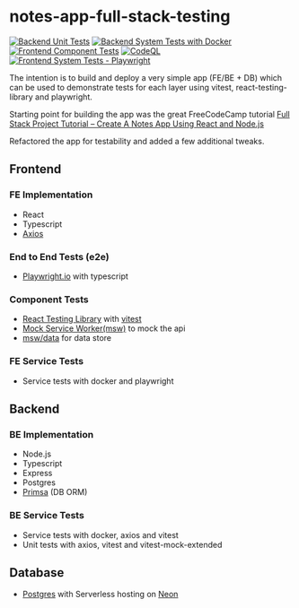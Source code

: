 # notes-app-full-stack-testing

[![Backend Unit Tests](https://github.com/helloitsdave/notes-app-full-stack-testing/actions/workflows/backend-unit-tests.yml/badge.svg)](https://github.com/helloitsdave/notes-app-full-stack-testing/actions/workflows/backend-unit-tests.yml)
[![Backend System Tests with Docker](https://github.com/helloitsdave/notes-app-full-stack-testing/actions/workflows/backend-system-tests.yml/badge.svg)](https://github.com/helloitsdave/notes-app-full-stack-testing/actions/workflows/backend-system-tests.yml)
[![Frontend Component Tests](https://github.com/helloitsdave/notes-app-full-stack-testing/actions/workflows/react-component-tests.yml/badge.svg)](https://github.com/helloitsdave/notes-app-full-stack-testing/actions/workflows/react-component-tests.yml)
[![CodeQL](https://github.com/helloitsdave/notes-app/actions/workflows/codeql.yml/badge.svg)](https://github.com/helloitsdave/notes-app/actions/workflows/codeql.yml)
[![Frontend System Tests - Playwright](https://github.com/helloitsdave/notes-app-full-stack-testing/actions/workflows/frontend-system-tests.yml/badge.svg)](https://github.com/helloitsdave/notes-app-full-stack-testing/actions/workflows/frontend-system-tests.yml)

The intention is to build and deploy a very simple app (FE/BE + DB) which can be used to demonstrate tests for each layer using vitest, react-testing-library and playwright.

Starting point for building the app was the great FreeCodeCamp tutorial [Full Stack Project Tutorial – Create A Notes App Using React and Node.js](https://www.freecodecamp.org/news/full-stack-project-tutorial-create-a-notes-app-using-react-and-node-js/)

Refactored the app for testability and added a few additional tweaks.

## Frontend

### FE Implementation

- React
- Typescript
- [Axios](https://axios-http.com/docs/intro)

### End to End Tests (e2e)

- [Playwright.io](https://playwright.dev/) with typescript

### Component Tests

- [React Testing Library](https://testing-library.com/docs/react-testing-library/intro/) with [vitest](https://vitest.dev/)
- [Mock Service Worker(msw)](https://mswjs.io/) to mock the api
- [msw/data](https://github.com/mswjs/data) for data store

### FE Service Tests

- Service tests with docker and playwright

## Backend

### BE Implementation

- Node.js
- Typescript
- Express
- Postgres
- [Primsa](https://www.prisma.io/) (DB ORM)

### BE Service Tests

- Service tests with docker, axios and vitest
- Unit tests with axios, vitest and vitest-mock-extended

## Database

- [Postgres](https://www.postgresql.org/) with Serverless hosting on [Neon](https://neon.tech/)
